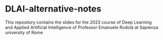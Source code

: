 # DLAI-alternative-notes
This repository contains the slides for the 2023 course of Deep Learning and Applied Artificial Intelligence of Professor Emanuele Rodolà at Sapienza university of Rome
